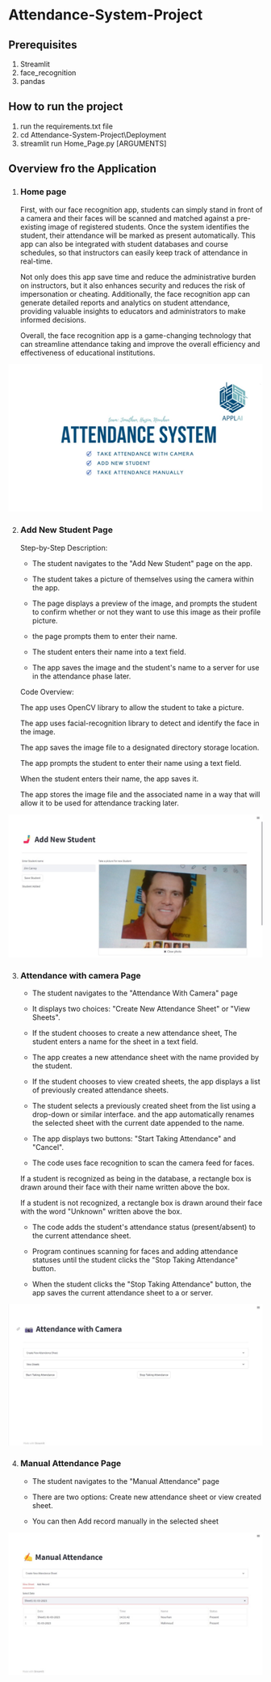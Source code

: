 # Attendance-System-Project

## Prerequisites

1. Streamlit
2. face_recognition
3. pandas
## How to run the project

1. run the requirements.txt file 
2. cd Attendance-System-Project\Deployment 
3. streamlit run Home_Page.py [ARGUMENTS]


## Overview fro the Application

1. ### Home page 

    First, with our face recognition app, students can simply stand in front of a camera and their faces will be scanned and matched against a pre-existing image of registered students. Once the system identifies the student, their attendance will be marked as present automatically. This app can also be integrated with student databases and course schedules, so that instructors can easily keep track of attendance in real-time. 

    Not only does this app save time and reduce the administrative burden on instructors, but it also enhances security and reduces the risk of impersonation or cheating. Additionally, the face recognition app can generate detailed reports and analytics on student attendance, providing valuable insights to educators and administrators to make informed decisions. 

    Overall, the face recognition app is a game-changing technology that can streamline attendance taking and improve the overall efficiency and effectiveness of educational institutions. 
    
    
    

 
<img src="./7.Documentation/home.jpeg" alt="home">




2. ### Add New Student Page 

 

    Step-by-Step Description: 

    

    - The student navigates to the "Add New Student" page on the app. 

    - The student takes a picture of themselves using the camera within the app. 

    - The page displays a preview of the image, and prompts the student to confirm whether or not they want to use this image as their profile picture. 

    - the page prompts them to enter their name. 

    - The student enters their name into a text field. 

    - The app saves the image and the student's name to a server for use in the attendance phase later. 

    

    Code Overview: 

    

    The app uses OpenCV library to allow the student to take a picture. 

    The app uses facial-recognition library to detect and identify the face in the image. 

    The app saves the image file to a designated directory storage location. 

    The app prompts the student to enter their name using a text field. 

    When the student enters their name, the app saves it. 

    The app stores the image file and the associated name in a way that will allow it to be used for attendance tracking later. 
    
    
    

<img src="./7.Documentation/Add_Student.jpeg" alt="add student">





3. ### Attendance with camera Page 

 

    - The student navigates to the "Attendance With Camera" page  

    - It displays two choices: "Create New Attendance Sheet" or "View Sheets". 

    - If the student chooses to create a new attendance sheet, The student enters a name for the sheet in a text field. 

    - The app creates a new attendance sheet with the name provided by the student. 

    - If the student chooses to view created sheets, the app displays a list of previously created attendance sheets. 

    - The student selects a previously created sheet from the list using a drop-down or similar interface. and the app automatically renames the selected sheet with the current date appended to the name. 

    - The app displays two buttons: "Start Taking Attendance" and "Cancel". 

    - The code uses face recognition to scan the camera feed for faces. 

    If a student is recognized as being in the database, a rectangle box is drawn around their face with their name written above the box. 

    If a student is not recognized, a rectangle box is drawn around their face with the word "Unknown" written above the box. 

    - The code adds the student's attendance status (present/absent) to the current attendance sheet. 

    - Program continues scanning for faces and adding attendance statuses until the student clicks the "Stop Taking Attendance" button. 

    - When the student clicks the "Stop Taking Attendance" button, the app saves the current attendance sheet to a or server.
    
    
    



<img src="./7.Documentation/attendance_with_camera.jpeg" alt="attendance">






4. ### Manual Attendance Page 

 

    - The student navigates to the "Manual Attendance" page  

    - There are two options: Create new attendance sheet or view created sheet. 

    - You can then Add record manually in the selected sheet 






<img src="./7.Documentation/manual_attendance.jpeg" alt="manual attendance">
